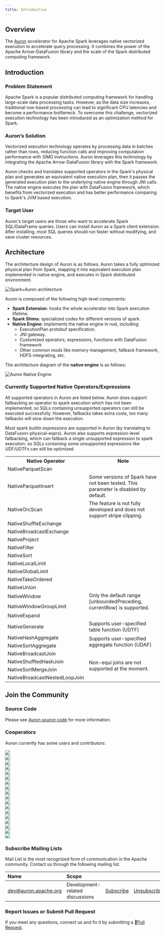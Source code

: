 ```yaml
---
title: Introduction
---
```


## Overview
The [Auron](https://github.com/apache/auron) accelerator for Apache Spark leverages native vectorized execution to accelerate query processing. It combines the power of the Apache Arrow-DataFusion library and the scale of the Spark distributed computing framework.


## Introduction

### Problem Statement
Apache Spark is a popular distributed computing framework for handling large-scale data processing tasks. However, as the data size increases, traditional row-based processing can lead to significant CPU latencies and become a performance bottleneck. To overcome this challenge, vectorized execution technology has been introduced as an optimization method for Spark. 

### Auron’s Solution
Vectorized execution technology operates by processing data in batches rather than rows, reducing function calls and improving computation performance with SIMD instructions. Auron leverages this technology by integrating the Apache Arrow-DataFusion library with the Spark framework.

Auron checks and translates supported operators in the Spark's physical plan and generates an equivalent native execution plan, then it passes the generated execution plan to the underlying native engine through JNI calls. The native engine executes the plan with DataFusion framework, which benefits from vectorized execution and has better performance comparing to Spark's JVM based execution.

### Target User
Auron's target users are those who want to accelerate Spark SQL/DataFrame queries. Users can install Auron as a Spark client extension. After installing, most SQL queries should run faster without modifying, and save cluster resources.

## Architecture
The architecture design of Auron is as follows.
Auron takes a fully optimized physical plan from Spark, mapping it into equivalent execution plan implemented in native engine, and executes in Spark distributed environment.

![Spark+Auron architecture](./img/auron_architecture.webp)

Auron is composed of the following high-level components:

- **Spark Extension**: hooks the whole accelerator into Spark execution lifetime.
- **Spark Shims**: specialized codes for different versions of spark.
- **Native Engine**: implements the native engine in rust, including:
  - ExecutionPlan protobuf specification.
  - JNI gateway.
  - Customized operators, expressions, functions with DataFusion framework
  - Other common mods like memory management, fallback framework, HDFS-integrating, etc.

The architecture diagram of the **native engine** is as follows:

![Auron Native Engine](./img/auron_native_engine.webp)

### Currently Supported Native Operators/Expressions

All supported operators in Auron are listed below. Auron does support fallbacking an operator to spark execution which has not been implemented, so SQLs containing unsupported operators can still be executed successfully. However, fallbacks takes extra costs, too many fallbacks will slow down the execution.

Most spark builtin expressions are supported in Auron (by translating to DataFusion-physical-exprs). Auron also supports expression-level fallbacking, which can fallback a single unsupported expression to spark execution. so SQLs containing some unsupported expressions like UDF/UDTFs can still be optimized.

<table class="my-table3">
  <tbody>
  <tr>
    <th>Native Operator</th>
    <th>Note</th>
  </tr>
  <tr>
    <td>NativeParquetScan</td>
    <td></td>
  </tr>
  <tr>
    <td>NativeParquetInsert</td>
    <td>Some versions of Spark have not been tested. This parameter is disabled by default.</td>
  </tr>
  <tr>
    <td>NativeOrcScan</td>
    <td>The feature is not fully developed and does not support stripe clipping.</td>
  </tr>
  <tr>
    <td>NativeShuffleExchange</td>
    <td></td>
  </tr>
  <tr>
    <td>NativeBroadcastExchange</td>
    <td></td>
  </tr>
  <tr>
    <td>NativeProject</td>
    <td></td>
  </tr>
  <tr>
    <td>NativeFilter</td>
    <td></td>
  </tr>
  <tr>
    <td>NativeSort</td>
    <td></td>
  </tr>
  <tr>
    <td>NativeLocalLimit</td>
    <td></td>
  </tr>
   <tr>
    <td>NativeGlobalLimit</td>
    <td></td>
  </tr>
  <tr>
    <td>NativeTakeOrdered</td>
    <td></td>
  </tr>
  <tr>
    <td>NativeUnion</td>
    <td></td>
  </tr>
  <tr>
    <td>NativeWindow</td>
    <td rowspan="2">Only the default range [unboundedPreceding, currentRow] is supported.</td>
  </tr>
  <tr>
    <td>NativeWindowGroupLimit</td>
  </tr>
  <tr>
    <td>NativeExpand</td>
    <td></td>
  </tr>
  <tr>
    <td>NativeGenerate</td>
    <td>Supports user-specified table function (UDTF)</td>
  </tr>
  <tr>
    <td>NativeHashAggregate</td>
    <td rowspan="2">Supports user-specified aggregate function (UDAF)</td>
  </tr>
  <tr>
    <td>NativeSortAggregate</td>
  </tr>
  <tr>
    <td>NativeBroadcastJoin</td>
    <td rowspan="4">Non-equi joins are not supported at the moment.</td> 
  </tr>
  <tr>
    <td>NativeShuffledHashJoin</td>
  </tr>
  <tr>
    <td>NativeSortMergeJoin</td>
  </tr>
  <tr>
    <td>NativeBroadcastNestedLoopJoin</td>
  </tr>
  </tbody>
</table>

## Join the Community

### Source Code
Please see [Auron source code](https://github.com/apache/auron) for more information.

### Cooperators

Auron currently has some users and contributors:

<div class="partners-container">
  <div class="partners">
    <div class="partner-logo"><img src="./img/logo/kwai.png" /></div>
    <div class="partner-logo"><img src="./img/logo/didiglobal.webp" /></div>
    <div class="partner-logo"><img src="./img/logo/bilibili.png" /></div>
    <div class="partner-logo"><img src="./img/logo/xiecheng.png" /></div>
    <div class="partner-logo"><img src="./img/logo/car.png" /></div>
    <div class="partner-logo"><img src="./img/logo/58com.png" /></div>
    <div class="partner-logo"><img src="./img/logo/jjworld.png" /></div>
    <div class="partner-logo"><img src="./img/logo/tcl.png" /></div>
    <div class="partner-logo"><img src="./img/logo/yy.png" /></div>
    <div class="partner-logo"><img src="./img/logo/dmall.png" /></div>
    <div class="partner-logo"><img src="./img/logo/intsig.png" /></div>
    <div class="partner-logo"><img src="./img/logo/wanfang.png" /></div>
    <div class="partner-logo"><img src="./img/logo/brd.png" /></div>
    <div class="partner-logo"><img src="./img/logo/huaxia.png" /></div>
    <div class="partner-logo"><img src="./img/logo/ssc.png" /></div>
    <div class="partner-logo"><img src="./img/logo/hair.png" /></div>
    <div class="partner-logo"><img src="./img/logo/dazhen.jpg" /></div>
    <div class="partner-logo"><img src="./img/logo/lbxdyf.jpg" /></div>
  </div>
</div>

### Subscribe Mailing Lists

Mail List is the most recognized form of communication in the Apache community.
Contact us through the following mailing list.

| Name                                                       | Scope                           |                                                          |                                                               | 
|:-----------------------------------------------------------|:--------------------------------|:---------------------------------------------------------|:--------------------------------------------------------------|
| [dev@auron.apache.org](mailto:dev@auron.apache.org)  | Development-related discussions | [Subscribe](mailto:dev-subscribe@auron.apache.org)    | [Unsubscribe](mailto:dev-unsubscribe@auron.apache.org)     |


### Report Issues or Submit Pull Request

If you meet any questions, connect us and fix it by submitting a 🔗[Pull Request](https://github.com/apache/auron/pulls).

